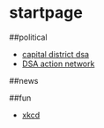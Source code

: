 # startpage

##political
* [capital district dsa](https://capitaldistrictdsa.org)
* [DSA action network](https://actionnetwork.org/groups/capital-district-dsa/manage)

##news

##fun
* [xkcd](https://xkcd.com/)
